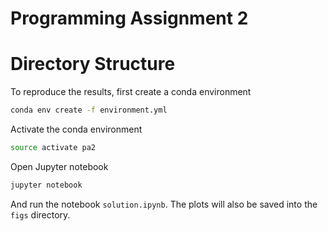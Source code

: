 # Programming Assignment 2

# Directory Structure

To reproduce the results, first create a conda environment

```bash
conda env create -f environment.yml
```

Activate the conda environment

```bash
source activate pa2
```

Open Jupyter notebook

```bash
jupyter notebook
```

And run the notebook `solution.ipynb`. The plots will also be saved into the `figs` directory.
